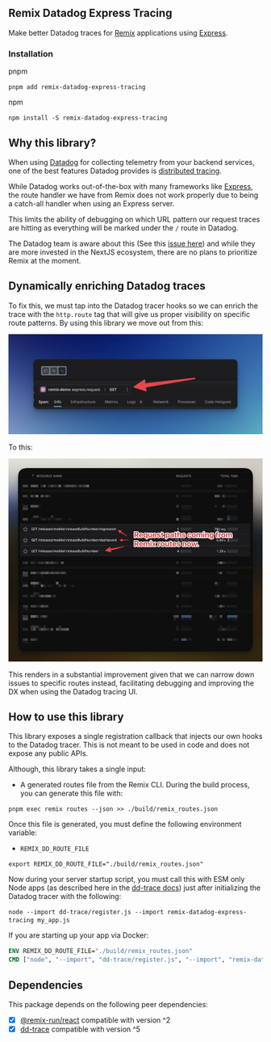 ## Remix Datadog Express Tracing

Make better Datadog traces for [Remix](https://remix.run/) applications using
[Express](https://expressjs.com/).

### Installation

pnpm

```shell
pnpm add remix-datadog-express-tracing
```

npm

```shell
npm install -S remix-datadog-express-tracing
```

## Why this library?

When using [Datadog](https://www.datadoghq.com/) for collecting telemetry from
your backend services, one of the best features Datadog provides is
[distributed tracing](https://www.datadoghq.com/knowledge-center/distributed-tracing/).

While Datadog works out-of-the-box with many frameworks like
[Express](https://expressjs.com/), the route handler we have from Remix does not
work properly due to being a catch-all handler when using an Express server.

This limits the ability of debugging on which URL pattern our request traces are
hitting as everything will be marked under the `/` route in Datadog.

The Datadog team is aware about this (See this
[issue here](https://github.com/DataDog/dd-trace-js/issues/3283#issuecomment-1653821725))
and while they are more invested in the NextJS ecosystem, there are no plans to
prioritize Remix at the moment.

## Dynamically enriching Datadog traces

To fix this, we must tap into the Datadog tracer hooks so we can enrich the
trace with the `http.route` tag that will give us proper visibility on specific
route patterns. By using this library we move out from this:

![Empty trace](./images/empty_trace.jpg)

To this:

![Rich trace](./images/rich_trace.jpg)

This renders in a substantial improvement given that we can narrow down issues
to specific routes instead, facilitating debugging and improving the DX when
using the Datadog tracing UI.

## How to use this library

This library exposes a single registration callback that injects our own hooks
to the Datadog tracer. This is not meant to be used in code and does not expose
any public APIs.

Although, this library takes a single input:

- A generated routes file from the Remix CLI. During the build process, you can
  generate this file with:

```shell
pnpm exec remix routes --json >> ./build/remix_routes.json
```

Once this file is generated, you must define the following environment variable:

- `REMIX_DD_ROUTE_FILE`

```shell
export REMIX_DD_ROUTE_FILE="./build/remix_routes.json"
```

Now during your server startup script, you must call this with ESM only Node
apps (as described here in the
[dd-trace docs](https://github.com/DataDog/dd-trace-js?tab=readme-ov-file#ecmascript-modules-esm-support))
just after initializing the Datadog tracer with the following:

```shell
node --import dd-trace/register.js --import remix-datadog-express-tracing my_app.js
```

If you are starting up your app via Docker:

```Dockerfile
ENV REMIX_DD_ROUTE_FILE="./build/remix_routes.json"
CMD ["node", "--import", "dd-trace/register.js", "--import", "remix-datadog-express-tracing", "./build/express/index.js"]
```

## Dependencies

This package depends on the following peer dependencies:

- [x] [@remix-run/react](https://www.npmjs.com/package/@remix-run/react)
      compatible with version ^2
- [x] [dd-trace](https://www.npmjs.com/package/dd-trace) compatible with version
      ^5

